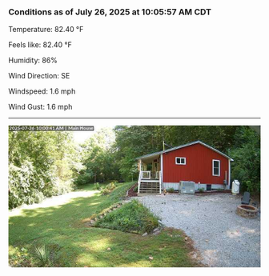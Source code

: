### Conditions as of July 26, 2025 at 10:05:57 AM CDT 

Temperature: 82.40 &deg;F

Feels like: 82.40 &deg;F

Humidity: 86%

Wind Direction: SE

Windspeed: 1.6 mph

Wind Gust: 1.6 mph

---

<img src="./images/latest.jpeg"/>

